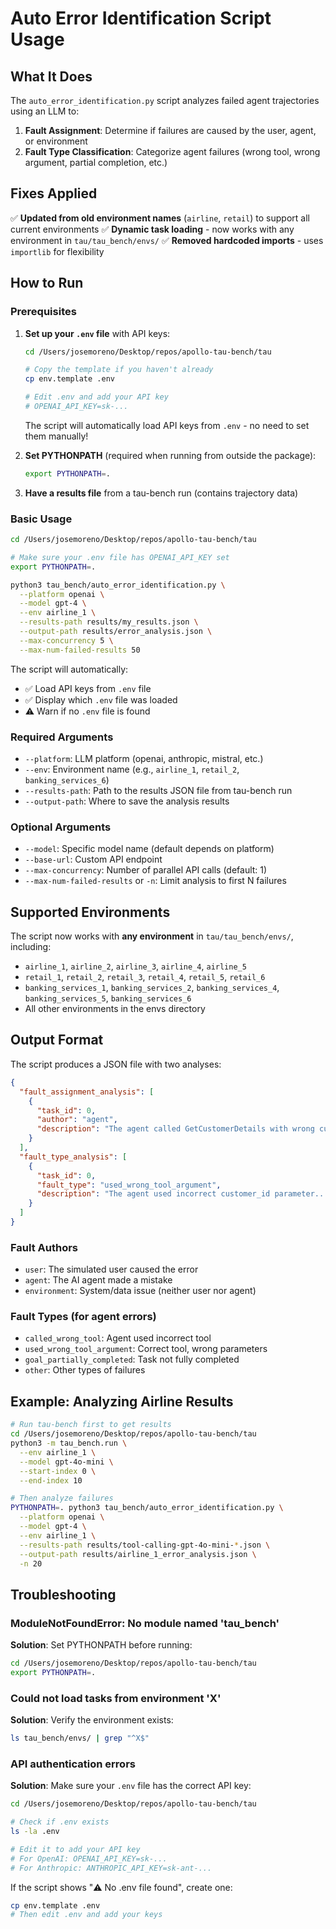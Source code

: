 # Auto Error Identification Script Usage

## What It Does

The `auto_error_identification.py` script analyzes failed agent trajectories using an LLM to:
1. **Fault Assignment**: Determine if failures are caused by the user, agent, or environment
2. **Fault Type Classification**: Categorize agent failures (wrong tool, wrong argument, partial completion, etc.)

## Fixes Applied

✅ **Updated from old environment names** (`airline`, `retail`) to support all current environments
✅ **Dynamic task loading** - now works with any environment in `tau/tau_bench/envs/`
✅ **Removed hardcoded imports** - uses `importlib` for flexibility

## How to Run

### Prerequisites

1. **Set up your `.env` file** with API keys:
   ```bash
   cd /Users/josemoreno/Desktop/repos/apollo-tau-bench/tau
   
   # Copy the template if you haven't already
   cp env.template .env
   
   # Edit .env and add your API key
   # OPENAI_API_KEY=sk-...
   ```
   
   The script will automatically load API keys from `.env` - no need to set them manually!

2. **Set PYTHONPATH** (required when running from outside the package):
   ```bash
   export PYTHONPATH=.
   ```

3. **Have a results file** from a tau-bench run (contains trajectory data)

### Basic Usage

```bash
cd /Users/josemoreno/Desktop/repos/apollo-tau-bench/tau

# Make sure your .env file has OPENAI_API_KEY set
export PYTHONPATH=.

python3 tau_bench/auto_error_identification.py \
  --platform openai \
  --model gpt-4 \
  --env airline_1 \
  --results-path results/my_results.json \
  --output-path results/error_analysis.json \
  --max-concurrency 5 \
  --max-num-failed-results 50
```

The script will automatically:
- ✅ Load API keys from `.env` file
- ✅ Display which `.env` file was loaded
- ⚠️ Warn if no `.env` file is found

### Required Arguments

- `--platform`: LLM platform (openai, anthropic, mistral, etc.)
- `--env`: Environment name (e.g., `airline_1`, `retail_2`, `banking_services_6`)
- `--results-path`: Path to the results JSON file from tau-bench run
- `--output-path`: Where to save the analysis results

### Optional Arguments

- `--model`: Specific model name (default depends on platform)
- `--base-url`: Custom API endpoint
- `--max-concurrency`: Number of parallel API calls (default: 1)
- `--max-num-failed-results` or `-n`: Limit analysis to first N failures

## Supported Environments

The script now works with **any environment** in `tau/tau_bench/envs/`, including:

- `airline_1`, `airline_2`, `airline_3`, `airline_4`, `airline_5`
- `retail_1`, `retail_2`, `retail_3`, `retail_4`, `retail_5`, `retail_6`
- `banking_services_1`, `banking_services_2`, `banking_services_4`, `banking_services_5`, `banking_services_6`
- All other environments in the envs directory

## Output Format

The script produces a JSON file with two analyses:

```json
{
  "fault_assignment_analysis": [
    {
      "task_id": 0,
      "author": "agent",
      "description": "The agent called GetCustomerDetails with wrong customer_id..."
    }
  ],
  "fault_type_analysis": [
    {
      "task_id": 0,
      "fault_type": "used_wrong_tool_argument",
      "description": "The agent used incorrect customer_id parameter..."
    }
  ]
}
```

### Fault Authors
- `user`: The simulated user caused the error
- `agent`: The AI agent made a mistake
- `environment`: System/data issue (neither user nor agent)

### Fault Types (for agent errors)
- `called_wrong_tool`: Agent used incorrect tool
- `used_wrong_tool_argument`: Correct tool, wrong parameters
- `goal_partially_completed`: Task not fully completed
- `other`: Other types of failures

## Example: Analyzing Airline Results

```bash
# Run tau-bench first to get results
cd /Users/josemoreno/Desktop/repos/apollo-tau-bench/tau
python3 -m tau_bench.run \
  --env airline_1 \
  --model gpt-4o-mini \
  --start-index 0 \
  --end-index 10

# Then analyze failures
PYTHONPATH=. python3 tau_bench/auto_error_identification.py \
  --platform openai \
  --model gpt-4 \
  --env airline_1 \
  --results-path results/tool-calling-gpt-4o-mini-*.json \
  --output-path results/airline_1_error_analysis.json \
  -n 20
```

## Troubleshooting

### ModuleNotFoundError: No module named 'tau_bench'
**Solution**: Set PYTHONPATH before running:
```bash
cd /Users/josemoreno/Desktop/repos/apollo-tau-bench/tau
export PYTHONPATH=.
```

### Could not load tasks from environment 'X'
**Solution**: Verify the environment exists:
```bash
ls tau_bench/envs/ | grep "^X$"
```

### API authentication errors
**Solution**: Make sure your `.env` file has the correct API key:
```bash
cd /Users/josemoreno/Desktop/repos/apollo-tau-bench/tau

# Check if .env exists
ls -la .env

# Edit it to add your API key
# For OpenAI: OPENAI_API_KEY=sk-...
# For Anthropic: ANTHROPIC_API_KEY=sk-ant-...
```

If the script shows "⚠️ No .env file found", create one:
```bash
cp env.template .env
# Then edit .env and add your keys
```

